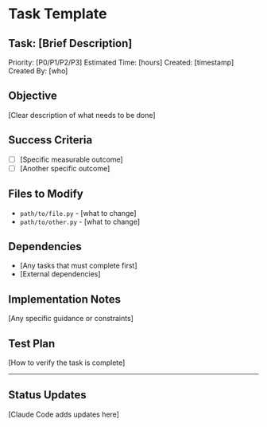 # Task Template

## Task: [Brief Description]
Priority: [P0/P1/P2/P3]
Estimated Time: [hours]
Created: [timestamp]
Created By: [who]

## Objective
[Clear description of what needs to be done]

## Success Criteria
- [ ] [Specific measurable outcome]
- [ ] [Another specific outcome]

## Files to Modify
- `path/to/file.py` - [what to change]
- `path/to/other.py` - [what to change]

## Dependencies
- [Any tasks that must complete first]
- [External dependencies]

## Implementation Notes
[Any specific guidance or constraints]

## Test Plan
[How to verify the task is complete]

---

## Status Updates
[Claude Code adds updates here]
